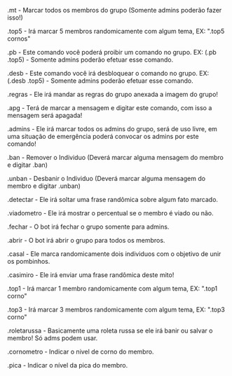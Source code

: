.mt - Marcar todos os membros do grupo (Somente admins poderão fazer isso!)

.top5 - Irá marcar 5 membros randomicamente com algum tema, EX: ".top5 cornos"

.pb - Este comando você poderá proibir um comando no grupo. EX: (.pb .top5) - Somente admins poderão efetuar esse comando.

.desb - Este comando você irá desbloquear o comando no grupo. EX: (.desb .top5) - Somente admins poderão efetuar esse comando.

.regras - Ele irá mandar as regras do grupo anexada a imagem do grupo!

.apg - Terá de marcar a mensagem e digitar este comando, com isso a mensagem será apagada!

.admins - Ele irá marcar todos os admins do grupo, será de uso livre, em uma situação de emergência poderá convocar os admins por este comando!

.ban - Remover o Individuo (Deverá marcar alguma mensagem do membro e digitar .ban)

.unban - Desbanir o Individuo (Deverá marcar alguma mensagem do membro e digitar .unban)

.detectar - Ele irá soltar uma frase randômica sobre algum fato marcado.

.viadometro - Ele irá mostrar o percentual se o membro é viado ou não.

.fechar - O bot irá fechar o grupo somente para admins.

.abrir - O bot irá abrir o grupo para todos os membros.

.casal - Ele marca randomicamente dois individuos com o objetivo de unir os pombinhos.

.casimiro - Ele irá enviar uma frase randômica deste mito!

.top1 - Irá marcar 1 membro randomicamente com algum tema, EX: ".top1 corno"

.top3 - Irá marcar 3 membros randomicamente com algum tema, EX: ".top3 corno"

.roletarussa - Basicamente uma roleta russa se ele irá banir ou salvar o membro! Só adms podem usar.

.cornometro - Indicar o nivel de corno do membro.

.pica - Indicar o nível da pica do membro.